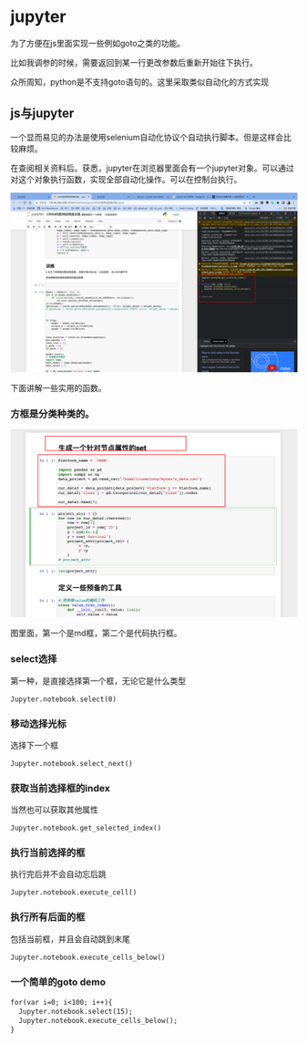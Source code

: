 # jupyter

为了方便在js里面实现一些例如goto之类的功能。

比如我调参的时候，需要返回到某一行更改参数后重新开始往下执行。

众所周知，python是不支持goto语句的。这里采取类似自动化的方式实现



## js与jupyter

一个显而易见的办法是使用selenium自动化协议个自动执行脚本。但是这样会比较麻烦。

在查阅相关资料后。获悉，jupyter在浏览器里面会有一个jupyter对象。可以通过对这个对象执行函数，实现全部自动化操作。可以在控制台执行。

![image-20221009193043155](https://raw.githubusercontent.com/kengerlwl/MDimg/master/image/536c1e5c631aea0dfc3c8ce5d0023b10/a80556c4920ffd60f5aec9fe4ce89f11.png)

下面讲解一些实用的函数。



### 方框是分类种类的。

![image-20221009173853724](https://raw.githubusercontent.com/kengerlwl/MDimg/master/image/536c1e5c631aea0dfc3c8ce5d0023b10/fa0fdcf30c916680d10ff5ed3ef4bb7f.png)

图里面，第一个是md框，第二个是代码执行框。



### select选择

第一种，是直接选择第一个框，无论它是什么类型

```
Jupyter.notebook.select(0)
```



### 移动选择光标

选择下一个框

```
Jupyter.notebook.select_next()
```



### 获取当前选择框的index

当然也可以获取其他属性

```
Jupyter.notebook.get_selected_index()
```



### 执行当前选择的框

执行完后并不会自动忘后跳

```
Jupyter.notebook.execute_cell()
```



### 执行所有后面的框

包括当前框，并且会自动跳到末尾

```
Jupyter.notebook.execute_cells_below()
```



### 一个简单的goto demo

````
for(var i=0; i<100; i++){
  Jupyter.notebook.select(15);
  Jupyter.notebook.execute_cells_below();
}

````


